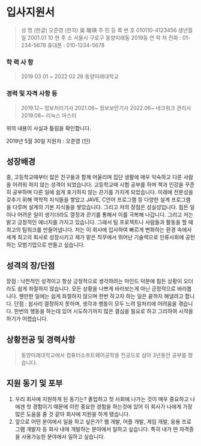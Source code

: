 # 입사지원서
> 성 명 (한글) 오준영 (한자) 吳 晙瑛 
> 주 민 등 록 번 호 010110-4123456 
> 생년월일 2001.01 10
> 현 주 소 서울시 구로구 동양미래동 2019동 
> 연 락 처 전화 : 01-234-5678 휴대폰 : 010-1234-5678 

### 학 력 사 항 
> 2019 03 01 ~ 2022 02 28 동양미래대학교 

### 경력 및 자격 사항 등
> 2019.12~ 정보처리기사 
> 2021.06~ 정보보안기사 
> 2022.06~ 네크워크 관리사 
> 2019.08~ 리눅스 마스터

위의 내용이 사실과 틀림을 확인합니다.

2019년 5월 30일
지원자 : 오준영 (인)


## 성장배경 
중, 고등학교때부터 많은 친구들과 함께 어울리며 집단 생활에 매우 익숙하고 다른 사람을 어려워 하지 않는 성격이 되었습니다. 
고등학교때 시험 공부를 하며 책과 인강을 꾸준히 공부하며 다른 일에 쉽게 포기하지 않는 끈기를 가지게 되었습니다. 
미래에 전문성을 갖추기 위해 역학적 지식들을 쌓았고 JAVE, C언어 프로그램 등 다양한 설계 프로그램을 다루며 설계의 기본 지식들을 쌓았습니다. 
그리고 저의 장점은 성실성입니다. 
힘든 일이나 어려운 일이 생기더라도 열정과 끈기를 통해서 이를 극복해 나갑니다. 
그리고 저는 밝고 긍정적인 에너지를 가지고 있습니다. 
그래서 팀 프로젝트나 사람들과 활동을 할 때 최고의 팀워크를 만들어냅니다. 
저는 이 회사에 입사하여 빠르게 변화하는 환경 속에서 세계 최고의 회사로 성장시키고 제가 맡은 직무에서 뛰어난 기술력으로 인류사회에 공헌하는 모범기업으로 만들고 싶습니다. 

## 성격의 장/단점 
장점 : 낙천적인 성격이고 항상 긍정적으로 생각하려는 마인드 덕분에 힘든 상황이 오더라도 쉽게 좌절하지 않습니다. 
모든 상황을 나쁘게 바라보는게 아닌 긍정적으로 바라봅니다. 
웬만한 일에는 쉽게 좌절하지 않으며 한번 하고자 하는 일은 끝까지 해낼려고 합니다.
단점 : 쉽사리 결정하지 못하며, 생각과 행동이 모두 느려 일처리에 어려움을 겪습니다. 
한번의 행동을 하는데 있어 시도하기까지 많은 결심을 필요로 하고 그리하여 시작을 하기가 어렵습니다.

## 상황전공 및 경력사항 
>동양미래대학교에서 컴퓨터소프트웨어공학을 전공으로 삼아 3년동안 공부를 했습니다.

## 지원 동기 및 포부
1. 우리 회사에 지원하게 된 동기는? 
졸업하고 첫 사회에 나가는 것이 매우 중요하고 나에겐 첫 경험이기 때문에 이런 중요한 경험을 하는것에 있어 이 회사가 나에게 가장 많은 도움을 줄 것 같아 회사에 지원을 하게 됐습니다.
2. 앞으로 어떤 분야에서 일을 하고 싶은가? 
웹 개발, 어플 개발, 게임 개발, 응용 프로그램 개발자 등 회사 내에 개발하는 분야에서 일하고 싶습니다. 
특히 내가 딴 자격증을 사용가능한 분야에서 일하고 싶습니다.
